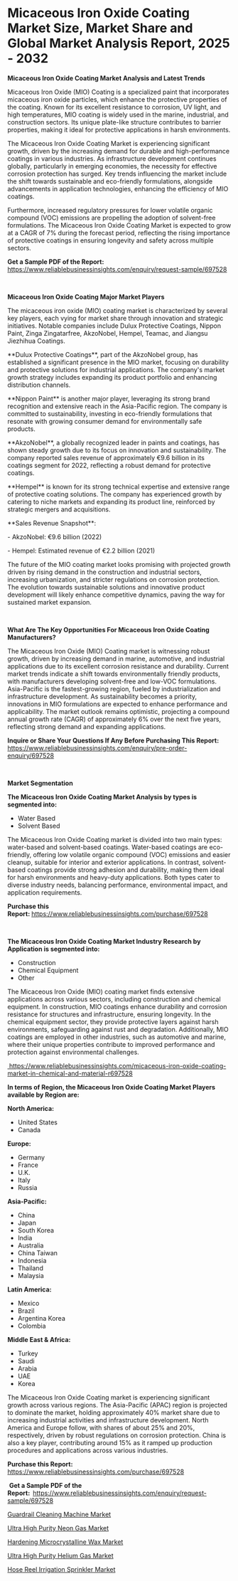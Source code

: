 <p><h1>Micaceous Iron Oxide Coating Market Size, Market Share and Global Market Analysis Report, 2025 - 2032</h1></p><p><strong>Micaceous Iron Oxide Coating Market Analysis and Latest Trends</strong></p>
<p><p>Micaceous Iron Oxide (MIO) Coating is a specialized paint that incorporates micaceous iron oxide particles, which enhance the protective properties of the coating. Known for its excellent resistance to corrosion, UV light, and high temperatures, MIO coating is widely used in the marine, industrial, and construction sectors. Its unique plate-like structure contributes to barrier properties, making it ideal for protective applications in harsh environments.</p><p>The Micaceous Iron Oxide Coating Market is experiencing significant growth, driven by the increasing demand for durable and high-performance coatings in various industries. As infrastructure development continues globally, particularly in emerging economies, the necessity for effective corrosion protection has surged. Key trends influencing the market include the shift towards sustainable and eco-friendly formulations, alongside advancements in application technologies, enhancing the efficiency of MIO coatings.</p><p>Furthermore, increased regulatory pressures for lower volatile organic compound (VOC) emissions are propelling the adoption of solvent-free formulations. The Micaceous Iron Oxide Coating Market is expected to grow at a CAGR of 7% during the forecast period, reflecting the rising importance of protective coatings in ensuring longevity and safety across multiple sectors.</p></p>
<p><strong>Get a Sample PDF of the Report:&nbsp;</strong> <a href="https://www.reliablebusinessinsights.com/enquiry/request-sample/697528?utm_campaign=1837&utm_medium=2&utm_source=Github&utm_content=ia&utm_term=23032025&utm_id=micaceous-iron-oxide-coating">https://www.reliablebusinessinsights.com/enquiry/request-sample/697528</a></p>
<p>&nbsp;</p>
<p><strong>Micaceous Iron Oxide Coating Major Market Players</strong></p>
<p><p>The micaceous iron oxide (MIO) coating market is characterized by several key players, each vying for market share through innovation and strategic initiatives. Notable companies include Dulux Protective Coatings, Nippon Paint, Zinga Zingatarfree, AkzoNobel, Hempel, Teamac, and Jiangsu Jiezhihua Coatings.</p><p>**Dulux Protective Coatings**, part of the AkzoNobel group, has established a significant presence in the MIO market, focusing on durability and protective solutions for industrial applications. The company's market growth strategy includes expanding its product portfolio and enhancing distribution channels.</p><p>**Nippon Paint** is another major player, leveraging its strong brand recognition and extensive reach in the Asia-Pacific region. The company is committed to sustainability, investing in eco-friendly formulations that resonate with growing consumer demand for environmentally safe products.</p><p>**AkzoNobel**, a globally recognized leader in paints and coatings, has shown steady growth due to its focus on innovation and sustainability. The company reported sales revenue of approximately €9.6 billion in its coatings segment for 2022, reflecting a robust demand for protective coatings.</p><p>**Hempel** is known for its strong technical expertise and extensive range of protective coating solutions. The company has experienced growth by catering to niche markets and expanding its product line, reinforced by strategic mergers and acquisitions.</p><p>**Sales Revenue Snapshot**:</p><p>- AkzoNobel: €9.6 billion (2022)</p><p>- Hempel: Estimated revenue of €2.2 billion (2021)</p><p>  </p><p>The future of the MIO coating market looks promising with projected growth driven by rising demand in the construction and industrial sectors, increasing urbanization, and stricter regulations on corrosion protection. The evolution towards sustainable solutions and innovative product development will likely enhance competitive dynamics, paving the way for sustained market expansion.</p></p>
<p>&nbsp;</p>
<p><strong>What Are The Key Opportunities For Micaceous Iron Oxide Coating Manufacturers?</strong></p>
<p><p>The Micaceous Iron Oxide (MIO) Coating market is witnessing robust growth, driven by increasing demand in marine, automotive, and industrial applications due to its excellent corrosion resistance and durability. Current market trends indicate a shift towards environmentally friendly products, with manufacturers developing solvent-free and low-VOC formulations. Asia-Pacific is the fastest-growing region, fueled by industrialization and infrastructure development. As sustainability becomes a priority, innovations in MIO formulations are expected to enhance performance and applicability. The market outlook remains optimistic, projecting a compound annual growth rate (CAGR) of approximately 6% over the next five years, reflecting strong demand and expanding applications.</p></p>
<p><strong>Inquire or Share Your Questions If Any Before Purchasing This Report:</strong> <a href="https://www.reliablebusinessinsights.com/enquiry/pre-order-enquiry/697528?utm_campaign=1837&utm_medium=2&utm_source=Github&utm_content=ia&utm_term=23032025&utm_id=micaceous-iron-oxide-coating">https://www.reliablebusinessinsights.com/enquiry/pre-order-enquiry/697528</a></p>
<p>&nbsp;</p>
<p><strong>Market Segmentation</strong></p>
<p><strong>The Micaceous Iron Oxide Coating Market Analysis by types is segmented into:</strong></p>
<p><ul><li>Water Based</li><li>Solvent Based</li></ul></p>
<p><p>The Micaceous Iron Oxide Coating market is divided into two main types: water-based and solvent-based coatings. Water-based coatings are eco-friendly, offering low volatile organic compound (VOC) emissions and easier cleanup, suitable for interior and exterior applications. In contrast, solvent-based coatings provide strong adhesion and durability, making them ideal for harsh environments and heavy-duty applications. Both types cater to diverse industry needs, balancing performance, environmental impact, and application requirements.</p></p>
<p><strong>Purchase this Report:&nbsp;</strong><a href="https://www.reliablebusinessinsights.com/purchase/697528?utm_campaign=1837&utm_medium=2&utm_source=Github&utm_content=ia&utm_term=23032025&utm_id=micaceous-iron-oxide-coating">https://www.reliablebusinessinsights.com/purchase/697528</a></p>
<p>&nbsp;</p>
<p><strong>The Micaceous Iron Oxide Coating Market Industry Research by Application is segmented into:</strong></p>
<p><ul><li>Construction</li><li>Chemical Equipment</li><li>Other</li></ul></p>
<p><p>The Micaceous Iron Oxide (MIO) coating market finds extensive applications across various sectors, including construction and chemical equipment. In construction, MIO coatings enhance durability and corrosion resistance for structures and infrastructure, ensuring longevity. In the chemical equipment sector, they provide protective layers against harsh environments, safeguarding against rust and degradation. Additionally, MIO coatings are employed in other industries, such as automotive and marine, where their unique properties contribute to improved performance and protection against environmental challenges.</p></p>
<p><a href="https://www.reliablebusinessinsights.com/micaceous-iron-oxide-coating-market-in-chemical-and-material-r697528?utm_campaign=1837&utm_medium=2&utm_source=Github&utm_content=ia&utm_term=23032025&utm_id=micaceous-iron-oxide-coating">&nbsp;https://www.reliablebusinessinsights.com/micaceous-iron-oxide-coating-market-in-chemical-and-material-r697528</a></p>
<p><strong>In terms of Region, the Micaceous Iron Oxide Coating Market Players available by Region are:</strong></p>
<p>
    <p> <strong> North America: </strong>
        <ul>
            <li>United States</li>
            <li>Canada</li>
        </ul>
        </p> 
    <p> <strong> Europe: </strong>
        <ul>
            <li>Germany</li>
            <li>France</li>
            <li>U.K.</li>
            <li>Italy</li>
            <li>Russia</li>
        </ul>
        </p> 
    <p> <strong> Asia-Pacific: </strong>
        <ul>
            <li>China</li>
            <li>Japan</li>
            <li>South Korea</li>
            <li>India</li>
            <li>Australia</li>
            <li>China Taiwan</li>
            <li>Indonesia</li>
            <li>Thailand</li>
            <li>Malaysia</li>
        </ul>
        </p> 
    <p> <strong> Latin America: </strong>
        <ul>
            <li>Mexico</li>
            <li>Brazil</li>
            <li>Argentina Korea</li>
            <li>Colombia</li>
        </ul>
        </p> 
    <p> <strong> Middle East & Africa: </strong>
        <ul>
            <li>Turkey</li>
            <li>Saudi</li>
            <li>Arabia</li>
            <li>UAE</li>
            <li>Korea</li>
        </ul>
    </p>
    </p>
<p><p>The Micaceous Iron Oxide Coating market is experiencing significant growth across various regions. The Asia-Pacific (APAC) region is projected to dominate the market, holding approximately 40% market share due to increasing industrial activities and infrastructure development. North America and Europe follow, with shares of about 25% and 20%, respectively, driven by robust regulations on corrosion protection. China is also a key player, contributing around 15% as it ramped up production procedures and applications across various industries.</p></p>
<p><strong>Purchase this Report: </strong><a href="https://www.reliablebusinessinsights.com/purchase/697528?utm_campaign=1837&utm_medium=2&utm_source=Github&utm_content=ia&utm_term=23032025&utm_id=micaceous-iron-oxide-coating">https://www.reliablebusinessinsights.com/purchase/697528</a></p>
<p>&nbsp;<strong>Get a Sample PDF of the Report:&nbsp;&nbsp;</strong><a href="https://www.reliablebusinessinsights.com/enquiry/request-sample/697528?utm_campaign=1837&utm_medium=2&utm_source=Github&utm_content=ia&utm_term=23032025&utm_id=micaceous-iron-oxide-coating">https://www.reliablebusinessinsights.com/enquiry/request-sample/697528</a></p>
<p><strong></strong></p>
<p><p><a href="https://github.com/laingragle95/Market-Research-Report-List-1/blob/main/guardrail-cleaning-machine-market.md?utm_campaign=1837&utm_medium=2&utm_source=Github&utm_content=ia&utm_term=23032025&utm_id=micaceous-iron-oxide-coating">Guardrail Cleaning Machine Market</a></p><p><a href="https://github.com/rakowpleetj1/Market-Research-Report-List-1/blob/main/ultra-high-purity-neon-gas-market.md?utm_campaign=1837&utm_medium=2&utm_source=Github&utm_content=ia&utm_term=23032025&utm_id=micaceous-iron-oxide-coating">Ultra High Purity Neon Gas Market</a></p><p><a href="https://github.com/mcveathuane2/Market-Research-Report-List-1/blob/main/hardening-microcrystalline-wax-market.md?utm_campaign=1837&utm_medium=2&utm_source=Github&utm_content=ia&utm_term=23032025&utm_id=micaceous-iron-oxide-coating">Hardening Microcrystalline Wax Market</a></p><p><a href="https://github.com/buenayankobl/Market-Research-Report-List-1/blob/main/ultra-high-purity-helium-gas-market.md?utm_campaign=1837&utm_medium=2&utm_source=Github&utm_content=ia&utm_term=23032025&utm_id=micaceous-iron-oxide-coating">Ultra High Purity Helium Gas Market</a></p><p><a href="https://github.com/uripeachrii/Market-Research-Report-List-1/blob/main/hose-reel-irrigation-sprinkler-market.md?utm_campaign=1837&utm_medium=2&utm_source=Github&utm_content=ia&utm_term=23032025&utm_id=micaceous-iron-oxide-coating">Hose Reel Irrigation Sprinkler Market</a></p></p>